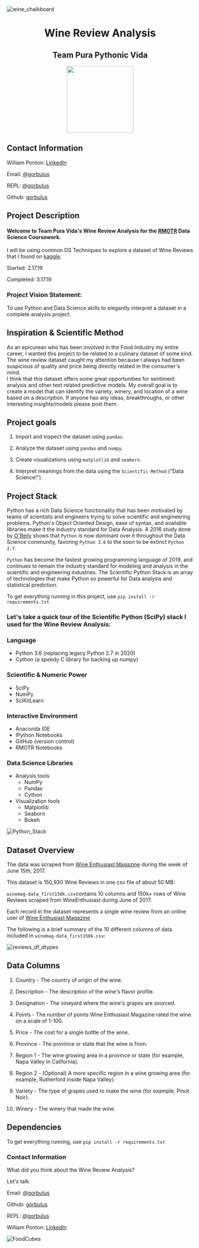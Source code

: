
![wine_chalkboard](https://user-images.githubusercontent.com/19881320/54493655-d8c4ea00-48a8-11e9-8b50-28394f91ba62.jpg)

<h1><center>Wine Review Analysis<center></h1>

<h2><center>Team Pura Pythonic Vida</center></h2>

<p align="center">
  <img width="180" src="https://user-images.githubusercontent.com/19881320/54484151-b85c4780-4836-11e9-923f-c5e0e5afe866.jpg">
</p>


## Contact Information

William Ponton: [LinkedIn](https://www.linkedin.com/in/williampontoncfsp/) 

Email: [@gorbulus](waponton@gmail.com)

REPL: [@gorbulus](https://repl.it/@gorbulus)

Github: [gorbulus](https://github.com/gorbulus)


## Project Description

#### Welcome to Team Pura Vida's Wine Review Analysis for the [RMOTR](https://rmotr.com/) Data Science Coursework.  

I will be using common DS Techniques to explore a dataset of Wine Reviews that I found on [kaggle](https://www.kaggle.com/zynicide/wine-reviews). 

Started: 2.17.19

Completed: 3.17.19

### Project Vision Statement: 

To use Python and Data Science skills to elegantly interpret a dataset in a complete analysis project.

## Inspiration & Scientific Method

As an epicurean who has been involved in the Food Industry my entire career, I wanted this project to be related to a culinary dataset of some kind.  The wine review dataset caught my attention because I always had been suspicious of quality and price being directly related in the consumer's mind.  
I think that this dataset offers some great opportunities for sentiment analysis and other text related predictive models. My overall goal is to create a model that can identify the variety, winery, and location of a wine based on a description. If anyone has any ideas, breakthroughs, or other interesting insights/models please post them.


## Project goals

1. Import and inspect the dataset using ```pandas```.
    
2. Analyze the dataset using ```pandas``` and ```numpy```.
    
3. Create visualizations using ```matplotlib``` and ```seaborn```.
    
4. Interpret meanings from the data using the ```Scientific Method``` ("Data Science!").
    

## Project Stack
Python has a rich Data Science functionality that has been motivated by teams of scientists and engineers trying to solve scientific and engineering problems.  Python's Object Oriented Design, ease of syntax, and available libraries make it the industry standard for Data Analysis.  A 2016 study done by [O'Reily](https://www.oreilly.com/data/free/files/2016-data-science-salary-survey.pdf) shows that ```Python``` is now dominant over ```R``` throughout the Data Science community, favoring ```Python 3.6``` to the soon to be extinct ```Python 2.7```.  


```Python``` has become the fastest growing programming language of 2019, and continues to remain the industry standard for modeling and analysis in the scientific and engineering industries.  The Scientific Python Stack is an array of technologies that make Python so powerful for Data analysis and statistical prediction.

To get everything running in this project, use ```pip install -r requirements.txt```

### Let's take a quick tour of the Scientific Python (SciPy) stack I used for the Wine Review Analysis:


### Language
- Python 3.6 (replacing legacy Python 2.7 in 2020)
- Cython (a speedy C library for backing up numpy)


### Scientific & Numeric Power
- SciPy
- NumPy
- SciKitLearn


### Interactive Environment
- Anaconda IDE
- IPython Notebooks
- GitHub (version control)
- RMOTR Notebooks


### Data Science Libraries
- Analysis tools
    - NumPy
    - Pandas
    - Cython
- Visualization tools
    - Matplotlib
    - Seaborn
    - Bokeh

![Python_Stack](https://user-images.githubusercontent.com/19881320/54723910-6457a880-4b3f-11e9-850b-8c2be2ff62a8.jpg)


## Dataset Overview


The data was scraped from [Wine Enthusiast Magazine](https://www.winemag.com/) during the week of June 15th, 2017.

This dataset is 150,930 Wine Reviews in one csv file of about 50 MB:

```winemag-data_first150k.csv```contains 10 columns and 150k+ rows of Wine Reviews scraped from WineEnthusiast during June of 2017.


Each record in the dataset represents a single wine review from an online user of [Wine Enthusiast Magazine](https://www.winemag.com/)

The following is a brief summary of the 10 different columns of data included in ```winemag-data_first150k.csv```:

![reviews_df_dtypes](https://user-images.githubusercontent.com/19881320/54575190-7c0d2080-49c9-11e9-97b4-46c510a2c89d.jpg)

## Data Columns

1. Country  - The country of origin of the wine.

2. Description - The description of the wine's flavor profile.

3. Designation - The vineyard where the wine's grapes are sourced.

4. Points - The number of points Wine Enthusiast  Magazine rated the wine on a scale of 1-100.

5. Price - The cost for a single bottle of the wine.

6. Province - The province or state that the wine is from.

7. Region 1 - The wine growing area in a province or state (for example, Napa Valley in California).

8. Region 2 - (Optional) A more specific region in a wine growing area (for example, Rutherford inside Napa Valley).

9. Variety - The type of grapes used to make the wine (for example, Pinot Noir).

10. Winery - The winery that made the wine.


## Dependencies
To get everything running, use ```pip install -r requirements.txt```


### Contact Information
What did you think about the Wine Review Analysis?

Let's talk.

Email: [@gorbulus](waponton@gmail.com)

Github: [gorbulus](https://github.com/gorbulus)

REPL: [@gorbulus](https://repl.it/@gorbulus)

William Ponton: [LinkedIn](https://www.linkedin.com/in/williampontoncfsp/) 

![FoodCubes](https://user-images.githubusercontent.com/19881320/54451802-09cae080-472a-11e9-9add-d6a051bacada.jpg)

